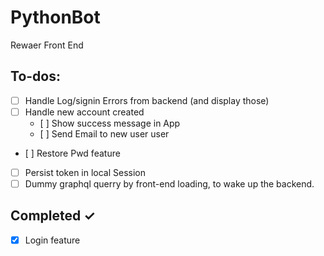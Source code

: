 # PythonBot

Rewaer Front End

## To-dos:

- [ ] Handle Log/signin Errors from backend (and display those)
- [ ] Handle new account created
  - [ ] Show success message in App
  - [ ] Send Email to new user user
- [ ] Restore Pwd feature
- [ ] Persist token in local Session
- [ ] Dummy graphql querry by front-end loading, to wake up the backend.

## Completed ✓

- [x] Login feature
